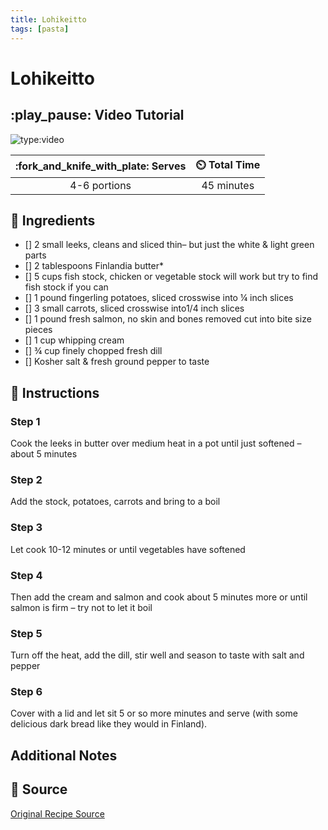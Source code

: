 ```yaml
---
title: Lohikeitto
tags: [pasta]
---
```


# Lohikeitto

## :play_pause: Video Tutorial
![type:video](https://www.youtube.com/embed/MvwZ8x-k8Uk?si=zHva9wIr31YZoMNL)

| :fork_and_knife_with_plate: Serves | :timer_clock: Total Time |
|:----------------------------------:|:-----------------------: |
| 4-6 portions | 45 minutes |

## :salt: Ingredients
- [] 2 small leeks, cleans and sliced thin– but just the white & light green parts
- [] 2 tablespoons Finlandia butter*
- [] 5 cups fish stock, chicken or vegetable stock will work but try to find fish stock if you can
- [] 1 pound fingerling potatoes, sliced crosswise into ¼ inch slices
- [] 3 small carrots, sliced crosswise into1/4 inch slices
- [] 1 pound fresh salmon, no skin and bones removed cut into bite size pieces
- [] 1 cup whipping cream
- [] ¾ cup finely chopped fresh dill
- [] Kosher salt & fresh ground pepper to taste

## :pencil: Instructions

### Step 1
Cook the leeks in butter over medium heat in a pot until just softened – about 5 minutes
### Step 2
Add the stock, potatoes, carrots and bring to a boil
### Step 3
Let cook 10-12 minutes or until vegetables have softened
### Step 4
Then add the cream and salmon and cook about 5 minutes more or until salmon is firm – try not to let it boil
### Step 5
Turn off the heat, add the dill, stir well and season to taste with salt and pepper
### Step 6
Cover with a lid and let sit 5 or so more minutes and serve (with some delicious dark bread like they would in Finland).

## Additional Notes

## :link: Source
[Original Recipe Source](https://www.thecookingguy.com/cookbook/2016/10/12/salmon-soup-finland-finlandia-butter-recipe)

